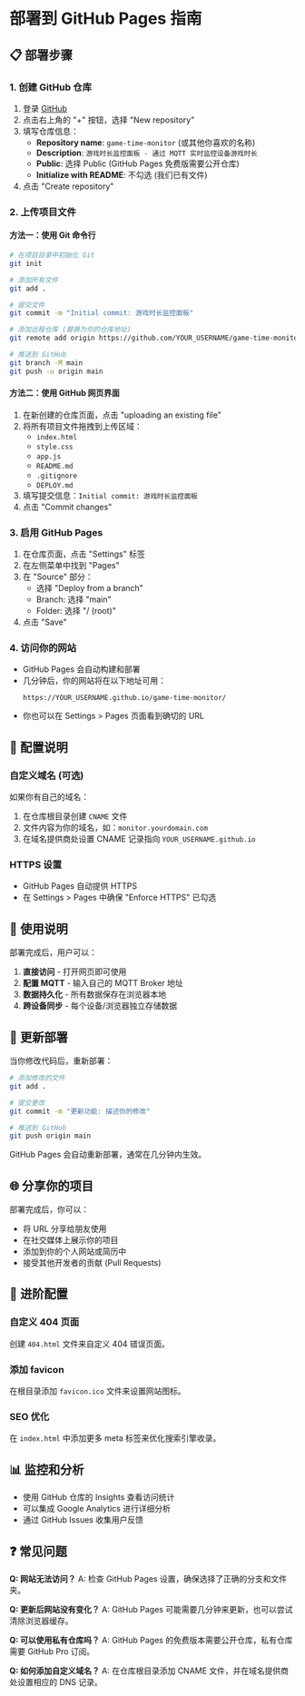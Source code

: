 # 部署到 GitHub Pages 指南

## 📋 部署步骤

### 1. 创建 GitHub 仓库

1. 登录 [GitHub](https://github.com)
2. 点击右上角的 "+" 按钮，选择 "New repository"
3. 填写仓库信息：
   - **Repository name**: `game-time-monitor` (或其他你喜欢的名称)
   - **Description**: `游戏时长监控面板 - 通过 MQTT 实时监控设备游戏时长`
   - **Public**: 选择 Public (GitHub Pages 免费版需要公开仓库)
   - **Initialize with README**: 不勾选 (我们已有文件)
4. 点击 "Create repository"

### 2. 上传项目文件

#### 方法一：使用 Git 命令行

```bash
# 在项目目录中初始化 Git
git init

# 添加所有文件
git add .

# 提交文件
git commit -m "Initial commit: 游戏时长监控面板"

# 添加远程仓库 (替换为你的仓库地址)
git remote add origin https://github.com/YOUR_USERNAME/game-time-monitor.git

# 推送到 GitHub
git branch -M main
git push -u origin main
```

#### 方法二：使用 GitHub 网页界面

1. 在新创建的仓库页面，点击 "uploading an existing file"
2. 将所有项目文件拖拽到上传区域：
   - `index.html`
   - `style.css`
   - `app.js`
   - `README.md`
   - `.gitignore`
   - `DEPLOY.md`
3. 填写提交信息：`Initial commit: 游戏时长监控面板`
4. 点击 "Commit changes"

### 3. 启用 GitHub Pages

1. 在仓库页面，点击 "Settings" 标签
2. 在左侧菜单中找到 "Pages"
3. 在 "Source" 部分：
   - 选择 "Deploy from a branch"
   - Branch: 选择 "main"
   - Folder: 选择 "/ (root)"
4. 点击 "Save"

### 4. 访问你的网站

- GitHub Pages 会自动构建和部署
- 几分钟后，你的网站将在以下地址可用：
  ```
  https://YOUR_USERNAME.github.io/game-time-monitor/
  ```
- 你也可以在 Settings > Pages 页面看到确切的 URL

## 🔧 配置说明

### 自定义域名 (可选)

如果你有自己的域名：

1. 在仓库根目录创建 `CNAME` 文件
2. 文件内容为你的域名，如：`monitor.yourdomain.com`
3. 在域名提供商处设置 CNAME 记录指向 `YOUR_USERNAME.github.io`

### HTTPS 设置

- GitHub Pages 自动提供 HTTPS
- 在 Settings > Pages 中确保 "Enforce HTTPS" 已勾选

## 📱 使用说明

部署完成后，用户可以：

1. **直接访问** - 打开网页即可使用
2. **配置 MQTT** - 输入自己的 MQTT Broker 地址
3. **数据持久化** - 所有数据保存在浏览器本地
4. **跨设备同步** - 每个设备/浏览器独立存储数据

## 🔄 更新部署

当你修改代码后，重新部署：

```bash
# 添加修改的文件
git add .

# 提交更改
git commit -m "更新功能: 描述你的修改"

# 推送到 GitHub
git push origin main
```

GitHub Pages 会自动重新部署，通常在几分钟内生效。

## 🌐 分享你的项目

部署完成后，你可以：

- 将 URL 分享给朋友使用
- 在社交媒体上展示你的项目
- 添加到你的个人网站或简历中
- 接受其他开发者的贡献 (Pull Requests)

## 🚀 进阶配置

### 自定义 404 页面

创建 `404.html` 文件来自定义 404 错误页面。

### 添加 favicon

在根目录添加 `favicon.ico` 文件来设置网站图标。

### SEO 优化

在 `index.html` 中添加更多 meta 标签来优化搜索引擎收录。

## 📊 监控和分析

- 使用 GitHub 仓库的 Insights 查看访问统计
- 可以集成 Google Analytics 进行详细分析
- 通过 GitHub Issues 收集用户反馈

## ❓ 常见问题

**Q: 网站无法访问？**
A: 检查 GitHub Pages 设置，确保选择了正确的分支和文件夹。

**Q: 更新后网站没有变化？**
A: GitHub Pages 可能需要几分钟来更新，也可以尝试清除浏览器缓存。

**Q: 可以使用私有仓库吗？**
A: GitHub Pages 的免费版本需要公开仓库，私有仓库需要 GitHub Pro 订阅。

**Q: 如何添加自定义域名？**
A: 在仓库根目录添加 CNAME 文件，并在域名提供商处设置相应的 DNS 记录。